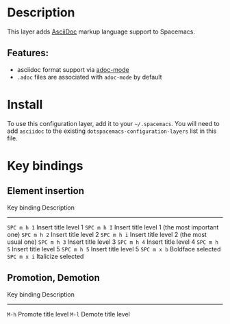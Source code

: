 Description
===========

This layer adds [AsciiDoc](https://asciidoctor.org) markup language
support to Spacemacs.

Features:
---------

-   asciidoc format support via
    [adoc-mode](https://github.com/sensorflo/adoc-mode)
-   `.adoc` files are associated with `adoc-mode` by default

Install
=======

To use this configuration layer, add it to your `~/.spacemacs`. You will
need to add `asciidoc` to the existing
`dotspacemacs-configuration-layers` list in this file.

Key bindings
============

Element insertion
-----------------

  Key binding   Description
  ------------- -----------------------------------------------
  `SPC m h 1`   Insert title level 1
  `SPC m h I`   Insert title level 1 (the most important one)
  `SPC m h 2`   Insert title level 2
  `SPC m h i`   Insert title level 2 (the most usual one)
  `SPC m h 3`   Insert title level 3
  `SPC m h 4`   Insert title level 4
  `SPC m h 5`   Insert title level 5
  `SPC m h 5`   Insert title level 5
  `SPC m x b`   Boldface selected
  `SPC m x i`   Italicize selected

Promotion, Demotion
-------------------

  Key binding   Description
  ------------- ---------------------
  `M-h`         Promote title level
  `M-l`         Demote title level
